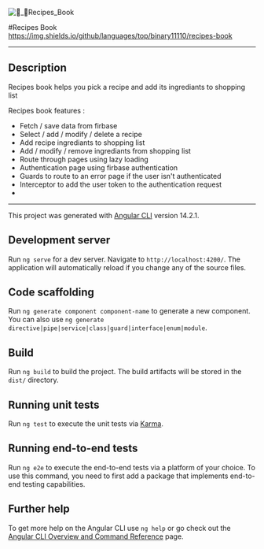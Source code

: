 ![👩_🍳Recipes_Book](https://user-images.githubusercontent.com/86425586/196924662-647ab8f8-fa67-4d29-88a1-be0844b72a2f.png)

#Recipes Book
https://img.shields.io/github/languages/top/binary11110/recipes-book

-------------------------------------------------------------------------------------
## Description

Recipes book helps you pick a recipe and add its ingrediants to shopping list

Recipes book features :
- Fetch / save data from firbase
- Select / add / modify / delete  a recipe
- Add recipe ingrediants to shopping list
- Add / modify / remove ingrediants from shopping list
- Route through pages using lazy loading
- Authentication page using firbase authentication
- Guards to route to an error page if the user isn't authenticated
- Interceptor to add the user token to the authentication request
-


-------------------------------------------------------------------------------------


This project was generated with [Angular CLI](https://github.com/angular/angular-cli) version 14.2.1.

## Development server

Run `ng serve` for a dev server. Navigate to `http://localhost:4200/`. The application will automatically reload if you change any of the source files.

## Code scaffolding

Run `ng generate component component-name` to generate a new component. You can also use `ng generate directive|pipe|service|class|guard|interface|enum|module`.

## Build

Run `ng build` to build the project. The build artifacts will be stored in the `dist/` directory.

## Running unit tests

Run `ng test` to execute the unit tests via [Karma](https://karma-runner.github.io).

## Running end-to-end tests

Run `ng e2e` to execute the end-to-end tests via a platform of your choice. To use this command, you need to first add a package that implements end-to-end testing capabilities.

## Further help

To get more help on the Angular CLI use `ng help` or go check out the [Angular CLI Overview and Command Reference](https://angular.io/cli) page.
